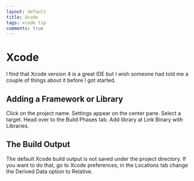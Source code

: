 ```yaml
---
layout: default
title: Xcode
tags: xcode tip
comments: true
---
```

# Xcode

I find that Xcode version 4 is a great IDE but I wish someone had told me a couple of things about it before I got started.

## Adding a Framework or Library

Click on the project name. Settings appear on the center pane. Select a target. Head over to the Build Phases tab. Add library at Link Binary with Libraries.

## The Build Output

The default Xcode build output is not saved under the project directory. If you want to do that, go to Xcode preferences, in the Locations tab change the Derived Data option to Relative.
